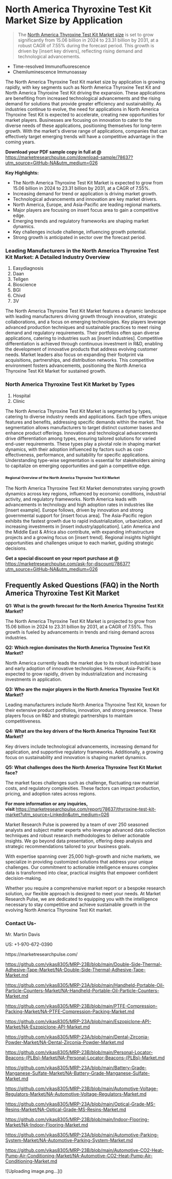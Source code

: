 
<h1>North America Thyroxine Test Kit Market&nbsp;Size by Application</h1><blockquote><p>The <a href="https://marketresearchpulse.com/download-sample/78637?utm_source=GitHub-NA&amp;utm_medium=026">North America Thyroxine Test Kit Market size</a> is set to grow significantly from 15.06 billion in 2024 to 23.31 billion by 2031, at a robust CAGR of 7.55% during the forecast period. This growth is driven by [insert key drivers], reflecting rising demand and technological advancements.</p></blockquote><ul><li>Time-resolved Immunofluorescence<li> Chemiluminescence Immunoassay</li></ul><p>The North America Thyroxine Test Kit market size by application is growing rapidly, with key segments such as North America Thyroxine Test Kit and North America Thyroxine Test Kit driving the expansion. These applications are benefiting from increased technological advancements and the rising demand for solutions that provide greater efficiency and sustainability. As industries continue to evolve, the need for applications in North America Thyroxine Test Kit is expected to accelerate, creating new opportunities for market players. Businesses are focusing on innovation to cater to the diverse needs of these applications, positioning themselves for long-term growth. With the market's diverse range of applications, companies that can effectively target emerging trends will have a competitive advantage in the coming years.</p><p><strong>Download your PDF sample copy in full at @ </strong><a href="https://marketresearchpulse.com/download-sample/78637?utm_source=GitHub-NA&amp;utm_medium=026">https://marketresearchpulse.com/download-sample/78637?utm_source=GitHub-NA&amp;utm_medium=026</a></p><p><strong>Key Highlights: </strong></p><ul><li>The North America Thyroxine Test Kit Market is expected to grow from 15.06 billion in 2024 to 23.31 billion by 2031, at a CAGR of 7.55%.</li><li>Increasing demand for trend or application is driving market growth.</li><li>Technological advancements and innovation are key market drivers.</li><li>North America, Europe, and Asia-Pacific are leading regional markets.</li><li>Major players are focusing on insert focus area to gain a competitive edge.</li><li>Emerging trends and regulatory frameworks are shaping market dynamics.</li><li>Key challenges include challenge, influencing growth potential.</li><li>Strong growth is anticipated in sector over the forecast period.</li></ul><h3>Leading Manufacturers in the North America Thyroxine Test Kit Market: A Detailed Industry Overview</h3><ol><li>Easydiagnosis</li><li>Daan</li><li>Tellgen</li><li>Bioscience</li><li>BGI</li><li>Chivd</li><li>3V</li></ol><div class="flex max-w-full flex-col flex-grow"><div class="min-h-8 text-message flex w-full flex-col items-end gap-2 whitespace-normal break-words [.text-message+&amp;]:mt-5" dir="auto" data-message-author-role="assistant" data-message-id="fd8432e4-4910-450d-b182-61b7bfb0a01f" data-message-model-slug="gpt-4o"><div class="flex w-full flex-col gap-1 empty:hidden first:pt-[3px]"><div class="markdown prose w-full break-words dark:prose-invert light"><p>The North America Thyroxine Test Kit Market features a dynamic landscape with leading manufacturers driving growth through innovation, strategic collaborations, and a focus on emerging technologies. Key players leverage advanced production techniques and sustainable practices to meet rising demand and regulatory requirements. Their portfolios often span diverse applications, catering to industries such as [insert industries]. Competitive differentiation is achieved through continuous investment in R&amp;D, enabling the development of innovative products that address evolving customer needs. Market leaders also focus on expanding their footprint via acquisitions, partnerships, and distribution networks. This competitive environment fosters advancements, positioning the North America Thyroxine Test Kit Market for sustained growth.</p></div></div></div></div><h3>North America Thyroxine Test Kit Market by Types</h3><ol><li>Hospital<li> Clinic</li></ol><div class="flex max-w-full flex-col flex-grow"><div class="min-h-8 text-message flex w-full flex-col items-end gap-2 whitespace-normal break-words [.text-message+&amp;]:mt-5" dir="auto" data-message-author-role="assistant" data-message-id="084470be-0bb7-4664-bddf-5156b4f41249" data-message-model-slug="gpt-4o-mini"><div class="flex w-full flex-col gap-1 empty:hidden first:pt-[3px]"><div class="markdown prose w-full break-words dark:prose-invert light"><p>The North America Thyroxine Test Kit Market is segmented by types, catering to diverse industry needs and applications. Each type offers unique features and benefits, addressing specific demands within the market. The segmentation allows manufacturers to target distinct customer bases and enhance product offerings. Innovation and technological advancements drive differentiation among types, ensuring tailored solutions for varied end-user requirements. These types play a pivotal role in shaping market dynamics, with their adoption influenced by factors such as cost-effectiveness, performance, and suitability for specific applications. Understanding type-wise segmentation is essential for stakeholders aiming to capitalize on emerging opportunities and gain a competitive edge.</p></div></div></div></div><h3><span style="font-size: 11px;">Regional Overview of the North America Thyroxine Test Kit Market</span></h3><div class="flex max-w-full flex-col flex-grow"><div class="min-h-8 text-message flex w-full flex-col items-end gap-2 whitespace-normal break-words [.text-message+&amp;]:mt-5" dir="auto" data-message-author-role="assistant" data-message-id="e9038762-ce64-4e30-91c9-9bd413514231" data-message-model-slug="gpt-4o-mini"><div class="flex w-full flex-col gap-1 empty:hidden first:pt-[3px]"><div class="markdown prose w-full break-words dark:prose-invert light"><p>The North America Thyroxine Test Kit Market demonstrates varying growth dynamics across key regions, influenced by economic conditions, industrial activity, and regulatory frameworks. North America leads with advancements in technology and high adoption rates in industries like [insert example]. Europe follows, driven by innovation and strong governmental support for [insert focus area]. The Asia-Pacific region exhibits the fastest growth due to rapid industrialization, urbanization, and increasing investments in [insert industry/application]. Latin America and the Middle East &amp; Africa also contribute, with expanding infrastructure projects and a growing focus on [insert trend]. Regional insights highlight opportunities and challenges unique to each market, guiding strategic decisions.</p></div></div></div></div><p><strong>Get a special discount on your report purchase at @ </strong><a href="https://marketresearchpulse.com/ask-for-discount/78637?utm_source=GitHub-NA&amp;utm_medium=026">https://marketresearchpulse.com/ask-for-discount/78637?utm_source=GitHub-NA&amp;utm_medium=026</a></p><h2>Frequently Asked Questions (FAQ) in the North America Thyroxine Test Kit Market</h2><p><strong>Q1: What is the growth forecast for the North America Thyroxine Test Kit Market?</strong></p><p>The North America Thyroxine Test Kit Market is projected to grow from 15.06 billion in 2024 to 23.31 billion by 2031, at a CAGR of 7.55%. This growth is fueled by advancements in trends and rising demand across industries.</p><p><strong>Q2: Which region dominates the North America Thyroxine Test Kit Market?</strong></p><p>North America currently leads the market due to its robust industrial base and early adoption of innovative technologies. However, Asia-Pacific is expected to grow rapidly, driven by industrialization and increasing investments in application.</p><p><strong>Q3: Who are the major players in the North America Thyroxine Test Kit Market?</strong></p><p>Leading manufacturers include North America Thyroxine Test Kit, known for their extensive product portfolios, innovation, and strong presence. These players focus on R&amp;D and strategic partnerships to maintain competitiveness.</p><p><strong>Q4: What are the key drivers of the North America Thyroxine Test Kit Market?</strong></p><p>Key drivers include technological advancements, increasing demand for application, and supportive regulatory frameworks. Additionally, a growing focus on sustainability and innovation is shaping market dynamics.</p><p><strong>Q5: What challenges does the North America Thyroxine Test Kit Market face?</strong></p><p>The market faces challenges such as challenge, fluctuating raw material costs, and regulatory complexities. These factors can impact production, pricing, and adoption rates across regions.</p><p><strong>For more information or any inquiries, visit&nbsp;</strong><a href="https://marketresearchpulse.com/report/78637/thyroxine-test-kit-market?utm_source=Linkedin&utm_medium=026">https://marketresearchpulse.com/report/78637/thyroxine-test-kit-market?utm_source=Linkedin&utm_medium=026</a></p><p>Market Research Pulse is powered by a team of over 250 seasoned analysts and subject matter experts who leverage advanced data collection techniques and robust research methodologies to deliver actionable insights. We go beyond data presentation, offering deep analysis and strategic recommendations tailored to your business goals.</p><p>With expertise spanning over 25,000 high-growth and niche markets, we specialize in providing customized solutions that address your unique challenges. Our commitment to actionable intelligence ensures complex data is transformed into clear, practical insights that empower confident decision-making.</p><p>Whether you require a comprehensive market report or a bespoke research solution, our flexible approach is designed to meet your needs. At Market Research Pulse, we are dedicated to equipping you with the intelligence necessary to stay competitive and achieve sustainable growth in the evolving North America Thyroxine Test Kit market.</p><h3><strong>Contact Us-</strong></h3><p>Mr. Martin Davis</p><p>US: +1-970-672-0390</p><p>https://marketresearchpulse.com/</p><p><a href="https://github.com/vikas8305/MRP-23B/blob/main/Double-Side-Thermal-Adhesive-Tape-Market/NA-Double-Side-Thermal-Adhesive-Tape-Market.md">https://github.com/vikas8305/MRP-23B/blob/main/Double-Side-Thermal-Adhesive-Tape-Market/NA-Double-Side-Thermal-Adhesive-Tape-Market.md</a></p><p><a href="https://github.com/vikas8305/MRP-23A/blob/main/Handheld-Portable-Oil-Particle-Counters-Market/NA-Handheld-Portable-Oil-Particle-Counters-Market.md">https://github.com/vikas8305/MRP-23A/blob/main/Handheld-Portable-Oil-Particle-Counters-Market/NA-Handheld-Portable-Oil-Particle-Counters-Market.md</a></p><p><a href="https://github.com/vikas8305/MRP-23B/blob/main/PTFE-Compression-Packing-Market/NA-PTFE-Compression-Packing-Market.md">https://github.com/vikas8305/MRP-23B/blob/main/PTFE-Compression-Packing-Market/NA-PTFE-Compression-Packing-Market.md</a></p><p><a href="https://github.com/vikas8305/MRP-23A/blob/main/Eszopiclone-API-Market/NA-Eszopiclone-API-Market.md">https://github.com/vikas8305/MRP-23A/blob/main/Eszopiclone-API-Market/NA-Eszopiclone-API-Market.md</a></p><p><a href="https://github.com/vikas8305/MRP-23A/blob/main/Dental-Zirconia-Powder-Market/NA-Dental-Zirconia-Powder-Market.md">https://github.com/vikas8305/MRP-23A/blob/main/Dental-Zirconia-Powder-Market/NA-Dental-Zirconia-Powder-Market.md</a></p><p><a href="https://github.com/vikas8305/MRP-23B/blob/main/Personal-Locator-Beacons-(PLBs)-Market/NA-Personal-Locator-Beacons-(PLBs)-Market.md">https://github.com/vikas8305/MRP-23B/blob/main/Personal-Locator-Beacons-(PLBs)-Market/NA-Personal-Locator-Beacons-(PLBs)-Market.md</a></p><p><a href="https://github.com/vikas8305/MRP-23A/blob/main/Battery-Grade-Manganese-Sulfate-Market/NA-Battery-Grade-Manganese-Sulfate-Market.md">https://github.com/vikas8305/MRP-23A/blob/main/Battery-Grade-Manganese-Sulfate-Market/NA-Battery-Grade-Manganese-Sulfate-Market.md</a></p><p><a href="https://github.com/vikas8305/MRP-23B/blob/main/Automotive-Voltage-Regulators-Market/NA-Automotive-Voltage-Regulators-Market.md">https://github.com/vikas8305/MRP-23B/blob/main/Automotive-Voltage-Regulators-Market/NA-Automotive-Voltage-Regulators-Market.md</a></p><p><a href="https://github.com/vikas8305/MRP-23A/blob/main/Optical-Grade-MS-Resins-Market/NA-Optical-Grade-MS-Resins-Market.md">https://github.com/vikas8305/MRP-23A/blob/main/Optical-Grade-MS-Resins-Market/NA-Optical-Grade-MS-Resins-Market.md</a></p><p><a href="https://github.com/vikas8305/MRP-23B/blob/main/Indoor-Flooring-Market/NA-Indoor-Flooring-Market.md">https://github.com/vikas8305/MRP-23B/blob/main/Indoor-Flooring-Market/NA-Indoor-Flooring-Market.md</a></p><p><a href="https://github.com/vikas8305/MRP-23A/blob/main/Automotive-Parking-System-Market/NA-Automotive-Parking-System-Market.md">https://github.com/vikas8305/MRP-23A/blob/main/Automotive-Parking-System-Market/NA-Automotive-Parking-System-Market.md</a></p><p><a href="https://github.com/vikas8305/MRP-23B/blob/main/Automotive-CO2-Heat-Pump-Air-Conditioning-Market/NA-Automotive-CO2-Heat-Pump-Air-Conditioning-Market.md">https://github.com/vikas8305/MRP-23B/blob/main/Automotive-CO2-Heat-Pump-Air-Conditioning-Market/NA-Automotive-CO2-Heat-Pump-Air-Conditioning-Market.md</a></p>
![Uploading image.png…]()
